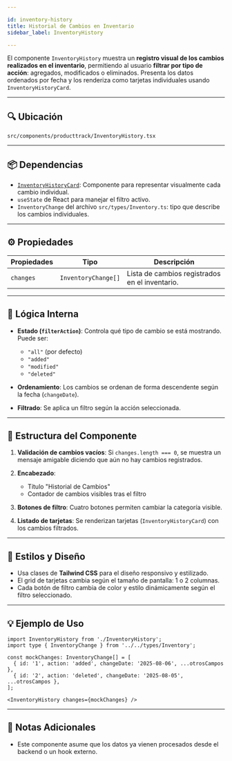 ```yaml
---

id: inventory-history
title: Historial de Cambios en Inventario
sidebar_label: InventoryHistory

---
```


El componente `InventoryHistory` muestra un **registro visual de los cambios realizados en el inventario**, permitiendo al usuario **filtrar por tipo de acción**: agregados, modificados o eliminados. Presenta los datos ordenados por fecha y los renderiza como tarjetas individuales usando `InventoryHistoryCard`.

---

## 🔍 Ubicación

`src/components/producttrack/InventoryHistory.tsx`

---

## 📦 Dependencias

* [`InventoryHistoryCard`](./InventoryHistoryCard.tsx): Componente para representar visualmente cada cambio individual.
* `useState` de React para manejar el filtro activo.
* `InventoryChange` del archivo `src/types/Inventory.ts`: tipo que describe los cambios individuales.

---

## ⚙️ Propiedades

| Propiedades      | Tipo                | Descripción                                    |
| --------- | ------------------- | ---------------------------------------------- |
| `changes` | `InventoryChange[]` | Lista de cambios registrados en el inventario. |

---

## 🧠 Lógica Interna

* **Estado (`filterAction`)**: Controla qué tipo de cambio se está mostrando. Puede ser:

  * `"all"` (por defecto)
  * `"added"`
  * `"modified"`
  * `"deleted"`

* **Ordenamiento**: Los cambios se ordenan de forma descendente según la fecha (`changeDate`).

* **Filtrado**: Se aplica un filtro según la acción seleccionada.

---

## 🧱 Estructura del Componente

1. **Validación de cambios vacíos**: Si `changes.length === 0`, se muestra un mensaje amigable diciendo que aún no hay cambios registrados.
2. **Encabezado**:

   * Título "Historial de Cambios"
   * Contador de cambios visibles tras el filtro
3. **Botones de filtro**: Cuatro botones permiten cambiar la categoría visible.
4. **Listado de tarjetas**: Se renderizan tarjetas (`InventoryHistoryCard`) con los cambios filtrados.

---

## 🎨 Estilos y Diseño

* Usa clases de **Tailwind CSS** para el diseño responsivo y estilizado.
* El grid de tarjetas cambia según el tamaño de pantalla: 1 o 2 columnas.
* Cada botón de filtro cambia de color y estilo dinámicamente según el filtro seleccionado.

---

## 💡 Ejemplo de Uso

```tsx
import InventoryHistory from './InventoryHistory';
import type { InventoryChange } from '../../types/Inventory';

const mockChanges: InventoryChange[] = [
  { id: '1', action: 'added', changeDate: '2025-08-06', ...otrosCampos },
  { id: '2', action: 'deleted', changeDate: '2025-08-05', ...otrosCampos },
];

<InventoryHistory changes={mockChanges} />
```

---

## 📝 Notas Adicionales

* Este componente asume que los datos ya vienen procesados desde el backend o un hook externo.